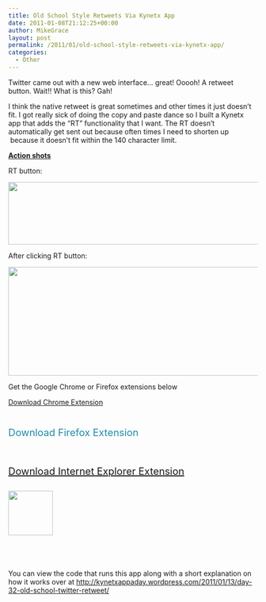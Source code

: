 ```yaml
---
title: Old School Style Retweets Via Kynetx App
date: 2011-01-08T21:12:25+00:00
author: MikeGrace
layout: post
permalink: /2011/01/old-school-style-retweets-via-kynetx-app/
categories:
  - Other
---
```

Twitter came out with a new web interface&#8230; great! Ooooh! A retweet button. Wait!! What is this? Gah!

I think the native retweet is great sometimes and other times it just doesn&#8217;t fit. I got really sick of doing the copy and paste dance so I built a Kynetx app that adds the &#8220;RT&#8221; functionality that I want. The RT doesn&#8217;t automatically get sent out because often times I need to shorten up  because it doesn&#8217;t fit within the 140 character limit.

**<span style="text-decoration: underline;">Action shots</span>**

RT button:

<img class="alignnone" src="http://mikegrace.s3.amazonaws.com/geek-blog/old-school-retweet-action-shot.png" alt="" width="558" height="126" />

After clicking RT button:

<img class="alignnone" src="http://mikegrace.s3.amazonaws.com/geek-blog/old-school-retweet-action-shot-1.png" alt="" width="529" height="219" />

Get the Google Chrome or Firefox extensions below

[Download Chrome Extension](http://mikegrace.s3.amazonaws.com/geek-blog/old-school-retweet.crx)

<p style="padding-top: 0px; padding-right: 0px; padding-bottom: 27px; padding-left: 0px; outline-width: 0px; outline-style: initial; outline-color: initial; font-weight: inherit; font-style: inherit; font-size: 20px; font-family: inherit; vertical-align: baseline; margin: 0px;">
  <a style="outline-width: 0px; outline-style: initial; outline-color: initial; font-weight: inherit; font-style: inherit; font-size: 20px; font-family: inherit; vertical-align: baseline; color: #208bab; text-decoration: none; padding: 0px; margin: 0px;" href="http://mikegrace.s3.amazonaws.com/geek-blog/old-school-retweet.crx"><img style="outline-width: 0px; outline-style: initial; outline-color: initial; font-weight: inherit; font-style: inherit; font-size: 20px; font-family: inherit; vertical-align: baseline; padding: 0px; margin: 0px; border: 0px initial initial;" src="http://mikegrace.s3.amazonaws.com/geek-blog/chrome-90.png" alt="" /></a>
</p>

<p style="padding-top: 0px; padding-right: 0px; padding-bottom: 27px; padding-left: 0px; outline-width: 0px; outline-style: initial; outline-color: initial; font-weight: inherit; font-style: inherit; font-size: 20px; font-family: inherit; vertical-align: baseline; margin: 0px;">
  <a style="outline-width: 0px; outline-style: initial; outline-color: initial; font-weight: inherit; font-style: inherit; font-size: 20px; font-family: inherit; vertical-align: baseline; color: #208bab; text-decoration: none; padding: 0px; margin: 0px;" href="http://mikegrace.s3.amazonaws.com/geek-blog/old-school-retweet.xpi">Download Firefox Extension</a>
</p>

<p style="padding-top: 0px; padding-right: 0px; padding-bottom: 27px; padding-left: 0px; outline-width: 0px; outline-style: initial; outline-color: initial; font-weight: inherit; font-style: inherit; font-size: 20px; font-family: inherit; vertical-align: baseline; margin: 0px;">
  <a style="outline-width: 0px; outline-style: initial; outline-color: initial; font-weight: inherit; font-style: inherit; font-size: 20px; font-family: inherit; vertical-align: baseline; color: #208bab; text-decoration: none; padding: 0px; margin: 0px;" href="http://mikegrace.s3.amazonaws.com/geek-blog/old-school-retweet.xpi"><img style="outline-width: 0px; outline-style: initial; outline-color: initial; font-weight: inherit; font-style: inherit; font-size: 20px; font-family: inherit; vertical-align: baseline; padding: 0px; margin: 0px; border: 0px initial initial;" src="http://mikegrace.s3.amazonaws.com/geek-blog/firefox-90.png" alt="" /></a>
</p>

<p style="padding-top: 0px; padding-right: 0px; padding-bottom: 27px; padding-left: 0px; outline-width: 0px; outline-style: initial; outline-color: initial; font-weight: inherit; font-style: inherit; font-size: 20px; font-family: inherit; vertical-align: baseline; margin: 0px;">
  <a href="http://mikegrace.s3.amazonaws.com/geek-blog/old-school-retweet_Setup.exe">Download Internet Explorer Extension</a>
</p>

<p style="padding-top: 0px; padding-right: 0px; padding-bottom: 27px; padding-left: 0px; outline-width: 0px; outline-style: initial; outline-color: initial; font-weight: inherit; font-style: inherit; font-size: 20px; font-family: inherit; vertical-align: baseline; margin: 0px;">
  <a href="http://mikegrace.s3.amazonaws.com/geek-blog/old-school-retweet_Setup.exe"><img class="alignnone" src="http://mikegrace.s3.amazonaws.com/geek-blog/ie-90.png" alt="" width="90" height="90" /></a>
</p>

<p style="padding-top: 0px; padding-right: 0px; padding-bottom: 27px; padding-left: 0px; outline-width: 0px; outline-style: initial; outline-color: initial; font-weight: inherit; font-style: inherit; font-size: 20px; font-family: inherit; vertical-align: baseline; margin: 0px;">
  <p>
    You can view the code that runs this app along with a short explanation on how it works over at <a href="http://kynetxappaday.wordpress.com/2011/01/13/day-32-old-school-twitter-retweet/">http://kynetxappaday.wordpress.com/2011/01/13/day-32-old-school-twitter-retweet/</a>
  </p>